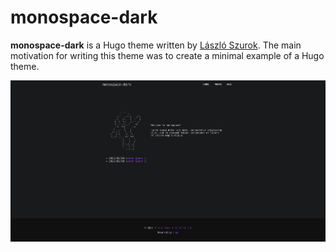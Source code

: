 # monospace-dark

**monospace-dark** is a Hugo theme written by [László Szurok](https://laszloszurok.com). The main motivation for writing this theme was to create a minimal example of a Hugo theme.

![screenshot](screenshots/monospace-dark.png)
